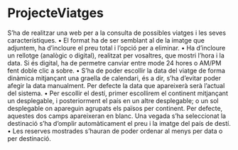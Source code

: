 # ProjecteViatges
 
S’ha de realitzar una web per a la consulta de possibles viatges i les seves
característiques.
• El format ha de ser semblant al de la imatge que adjuntem, ha d’incloure el preu total i
l’opció per a eliminar.
• Ha d’incloure un rellotge (analògic o digital), realitzat per vosaltres, que mostri l’hora i la
data. Si és digital, ha de permetre canviar entre mode 24 hores o AM/PM fent doble clic
a sobre.
• S’ha de poder escollir la data del viatge de forma dinàmica mitjançant una graella de
calendari, és a dir, s’ha d’evitar poder afegir la data manualment. Per defecte la data
que apareixerà serà l’actual del sistema.
• Per escollir el destí, primer escollirem el continent mitjançant un desplegable, i
posteriorment el país en un altre desplegable; o un sol desplegable on apareguin
agrupats els països per continent. Per defecte, aquestes dos camps apareixeran en
blanc. Una vegada s’ha seleccionat la destinació s’ha d’omplir automàticament el preu i
la imatge del país de destí.
• Les reserves mostrades s’hauran de poder ordenar al menys per data o per destinació.

